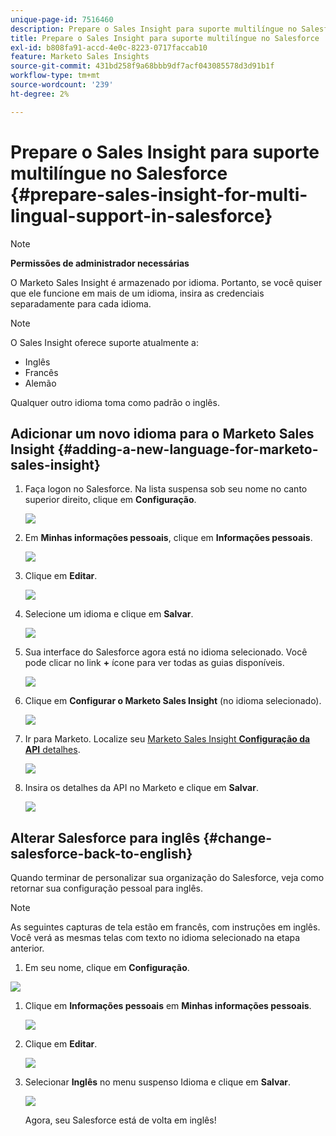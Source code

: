 ```yaml
---
unique-page-id: 7516460
description: Prepare o Sales Insight para suporte multilíngue no Salesforce - Documentação do Marketo - Documentação do produto
title: Prepare o Sales Insight para suporte multilíngue no Salesforce
exl-id: b808fa91-accd-4e0c-8223-0717faccab10
feature: Marketo Sales Insights
source-git-commit: 431bd258f9a68bbb9df7acf043085578d3d91b1f
workflow-type: tm+mt
source-wordcount: '239'
ht-degree: 2%

---
```


# Prepare o Sales Insight para suporte multilíngue no Salesforce {#prepare-sales-insight-for-multi-lingual-support-in-salesforce}

>[!NOTE]
>
>**Permissões de administrador necessárias**

O Marketo Sales Insight é armazenado por idioma. Portanto, se você quiser que ele funcione em mais de um idioma, insira as credenciais separadamente para cada idioma.

>[!NOTE]
>
>O Sales Insight oferece suporte atualmente a:
>
>* Inglês
>* Francês
>* Alemão
>
>Qualquer outro idioma toma como padrão o inglês.

## Adicionar um novo idioma para o Marketo Sales Insight {#adding-a-new-language-for-marketo-sales-insight}

1. Faça logon no Salesforce. Na lista suspensa sob seu nome no canto superior direito, clique em **Configuração**.

   ![](assets/image2015-7-6-16-3a5-3a6.png)

1. Em **Minhas informações pessoais**, clique em **Informações pessoais**.

   ![](assets/image2015-7-6-16-3a5-3a25.png)

1. Clique em **Editar**.

   ![](assets/image2015-7-6-16-3a5-3a38.png)

1. Selecione um idioma e clique em **Salvar**.

   ![](assets/image2015-7-6-16-3a5-3a47.png)

1. Sua interface do Salesforce agora está no idioma selecionado. Você pode clicar no link **+** ícone para ver todas as guias disponíveis.

   ![](assets/image2015-7-6-16-3a6-3a10.png)

1. Clique em **Configurar o Marketo Sales Insight** (no idioma selecionado).

   ![](assets/image2015-7-6-16-3a7-3a15.png)

1. Ir para Marketo. Localize seu [Marketo Sales Insight **Configuração da API** detalhes](/help/marketo/product-docs/marketo-sales-insight/msi-for-salesforce/configuration/configure-marketo-sales-insight-in-salesforce-enterprise-unlimited.md#configure-marketo-sales-insight).

   ![](assets/image2015-7-6-16-3a41-3a2.png)

1. Insira os detalhes da API no Marketo e clique em **Salvar**.

   ![](assets/image2015-7-6-16-3a7-3a43.png)

## Alterar Salesforce para inglês {#change-salesforce-back-to-english}

Quando terminar de personalizar sua organização do Salesforce, veja como retornar sua configuração pessoal para inglês.

>[!NOTE]
>
>As seguintes capturas de tela estão em francês, com instruções em inglês.  Você verá as mesmas telas com texto no idioma selecionado na etapa anterior.

1. Em seu nome, clique em **Configuração**.

![](assets/image2015-7-6-16-3a5-3a6.png)

1. Clique em **Informações pessoais** em **Minhas informações pessoais**.

   ![](assets/image2015-7-6-16-3a8-3a3.png)

1. Clique em **Editar**.

   ![](assets/image2015-7-6-16-3a8-3a19.png)

1. Selecionar **Inglês** no menu suspenso Idioma e clique em **Salvar**.

   ![](assets/image2015-7-6-16-3a8-3a31.png)

   Agora, seu Salesforce está de volta em inglês!
